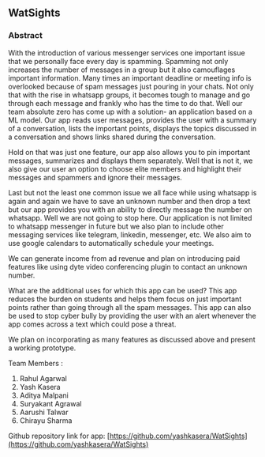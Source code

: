 ## WatSights

### Abstract

With the introduction of various messenger services one important issue that we personally face every day is spamming. Spamming not only increases the number of messages in a group but it also camouflages important information. Many times an important deadline or meeting info is overlooked because of spam messages just pouring in your chats. Not only that with the rise in whatsapp groups, it becomes tough to manage and go through each message and frankly who has the time to do that. Well our team absolute zero has come up with a solution- an application based on a ML model. Our app reads user messages, provides the user with a summary of a conversation, lists the important points, displays the topics discussed in a conversation and shows links shared during the conversation. 

Hold on that was just one feature, our app also allows you to pin important messages, summarizes and displays them separately. Well that is not it, we also give our user an option to choose elite members and highlight their messages and spammers and ignore their messages.  

Last but not the least one common issue we all face while using whatsapp is again and again we have to save an unknown number and then drop a text but our app provides you with an ability to directly message the number on whatsapp.
Well we are not going to stop here. Our application is not limited to whatsapp messenger in future but we also plan to include other messaging services like telegram, linkedin, messenger, etc. We also aim to use google calendars to automatically schedule your meetings.

We can generate income from ad revenue and plan on introducing paid features like using dyte video conferencing plugin to contact an unknown number. 

What are the additional uses for which this app can be used?
This app reduces the burden on students and helps them focus on just important points rather than going through all the spam messages.
This app can also be used to stop cyber bully by providing the user with an alert whenever the app comes across a text which could pose a threat.

We plan on incorporating as many features as discussed above and present a working prototype. 

Team Members :
1. Rahul Agarwal
1. Yash Kasera
1. Aditya Malpani
1. Suryakant Agrawal
1. Aarushi Talwar
1. Chirayu Sharma


Github repository link for app:
[https://github.com/yashkasera/WatSights](https://github.com/yashkasera/WatSights)




